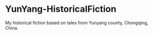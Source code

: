# YunYang-HistoricalFiction
My historical fiction based on tales from Yunyang county, Chongqing, China. 
